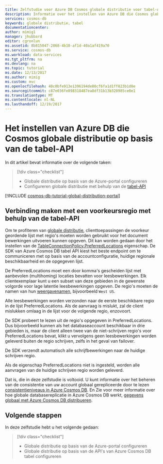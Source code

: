 ```yaml
---
title: Zelfstudie voor Azure DB Cosmos globale distributie voor tabel-API | Microsoft Docs
description: Informatie over het instellen van Azure DB die Cosmos globale distributie op basis van de tabel-API.
services: cosmos-db
keywords: globale distributie, tabel
documentationcenter: 
author: mimig1
manager: jhubbard
editor: cgronlun
ms.assetid: 8b815047-2868-4b10-af1d-40a1af419a70
ms.service: cosmos-db
ms.workload: data-services
ms.tgt_pltfrm: na
ms.devlang: na
ms.topic: tutorial
ms.date: 12/13/2017
ms.author: mimig
ms.custom: mvc
ms.openlocfilehash: 40c0bfe913e1396194de00cf6fa1d1ff823b1d0e
ms.sourcegitcommit: c87e036fe898318487ea8df31b13b328985ce0e1
ms.translationtype: MT
ms.contentlocale: nl-NL
ms.lasthandoff: 12/19/2017
---
```

# <a name="how-to-setup-azure-cosmos-db-global-distribution-using-the-table-api"></a>Het instellen van Azure DB die Cosmos globale distributie op basis van de tabel-API

In dit artikel bevat informatie over de volgende taken: 

> [!div class="checklist"]
> * Globale distributie op basis van de Azure-portal configureren
> * Configureren globale distributie met behulp van de [tabel-API](table-introduction.md)

[!INCLUDE [cosmos-db-tutorial-global-distribution-portal](../../includes/cosmos-db-tutorial-global-distribution-portal.md)]


## <a name="connecting-to-a-preferred-region-using-the-table-api"></a>Verbinding maken met een voorkeursregio met behulp van de tabel-API

Om te profiteren van [globale distributie](distribute-data-globally.md), clienttoepassingen de voorkeur geordende lijst met regio's moeten worden gebruikt voor het document bewerkingen uitvoeren kunnen opgeven. Dit kan worden gedaan door het instellen van de [TableConnectionPolicy.PreferredLocations](https://docs.microsoft.com/dotnet/api/microsoft.azure.cosmosdb.table.tableconnectionpolicy.preferredlocations?view=azure-dotnet#Microsoft_Azure_CosmosDB_Table_TableConnectionPolicy_PreferredLocations) eigenschap. De SDK van Azure Cosmos DB tabel API kiest het beste endpoint om te communiceren met op basis van de accountconfiguratie, huidige regionale beschikbaarheid en de opgegeven lijst.

De PreferredLocations moet een door komma's gescheiden lijst met aanbevolen (multihoming) locaties bevatten voor leesbewerkingen. Elk clientexemplaar kunt u een subset van deze gebieden in de gewenste volgorde voor lage latentie leesbewerkingen opgeven. De regio's moeten de namen van hun [weergavenamen](https://msdn.microsoft.com/library/azure/gg441293.aspx), bijvoorbeeld `West US`.

Alle leesbewerkingen worden verzonden naar de eerste beschikbare regio in de lijst PreferredLocations. Als de aanvraag is mislukt, zal de client mislukken omlaag in de lijst voor de volgende regio, enzovoort.

De SDK probeert te lezen uit de regio's opgegeven in PreferredLocations. Dus bijvoorbeeld kunnen als het databaseaccount beschikbaar in drie gebieden is, maar de client alleen twee van de niet-schrijven regio's voor PreferredLocations bevat, klikt u vervolgens geen leesbewerkingen worden geleverd buiten de regio schrijven, zelfs in het geval van failover.

De SDK verzendt automatisch alle schrijfbewerkingen naar de huidige schrijven regio.

Als de eigenschap PreferredLocations niet is ingesteld, worden alle aanvragen van de huidige schrijven regio worden geleverd.

Dat is, die in deze zelfstudie is voltooid. U kunt informatie over het beheren van de consistentie van uw account globaal gerepliceerde door te lezen [consistentieniveaus in Azure Cosmos DB](consistency-levels.md). En Zie voor meer informatie over hoe globale databasereplicatie in Azure Cosmos DB werkt, [gegevens globaal met Azure Cosmos DB distribueren](distribute-data-globally.md).

## <a name="next-steps"></a>Volgende stappen

In deze zelfstudie hebt u het volgende gedaan:

> [!div class="checklist"]
> * Globale distributie op basis van de Azure-portal configureren
> * Globale distributie op basis van de API's van Azure Cosmos DB tabel configureren

